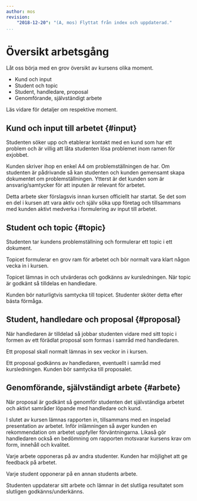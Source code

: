 ```yaml
---
author: mos
revision:
    "2018-12-20": "(A, mos) Flyttat från index och uppdaterad."
...
```

Översikt arbetsgång
===========================

Låt oss börja med en grov översikt av kursens olika moment.

* Kund och input
* Student och topic
* Student, handledare, proposal
* Genomförande, självständigt arbete

Läs vidare för detaljer om respektive moment.



Kund och input till arbetet {#input}
---------------------------

Studenten söker upp och etablerar kontakt med en kund som har ett problem och är villig att låta studenten lösa problemet inom ramen för exjobbet.

Kunden skriver ihop en enkel A4 om problemställningen de har. Om studenten är pådrivande så kan studenten och kunden gemensamt skapa dokumentet om problemställningen. Ytterst är det kunden som är ansvarig/samtycker för att inputen är relevant för arbetet.

Detta arbete sker förslagsvis innan kursen officiellt har startat. Se det som en del i kursen att vara aktiv och själv söka upp företag och tillsammans med kunden aktivt medverka i formulering av input till arbetet.



Student och topic {#topic}
---------------------------

Studenten tar kundens problemställning och formulerar ett topic i ett dokument. 

Topicet formulerar en grov ram för arbetet och bör normalt vara klart någon vecka in i kursen.

Topicet lämnas in och utvärderas och godkänns av kursledningen. När topic är godkänt så tilldelas en handledare.

Kunden bör naturligtvis samtycka till topicet. Studenter sköter detta efter bästa förmåga.



Student, handledare och proposal {#proposal}
---------------------------

När handledaren är tilldelad så jobbar studenten vidare med sitt topic i formen av ett förädlat proposal som formas i samråd med handledaren.

Ett proposal skall normalt lämnas in sex veckor in i kursen.

Ett proposal godkänns av handledaren, eventuellt i samråd med kursledningen. Kunden bör samtycka till proposalet.



Genomförande, självständigt arbete {#arbete}
---------------------------

När proposal är godkänt så genomför studenten det självständiga arbetet och aktivt samråder löpande med handledare och kund.

I slutet av kursen lämnas rapporten in, tillsammans med en inspelad presentation av arbetet. Inför inlämningen så avger kunden en rekommendation om arbetet uppfyller förväntningarna. Likaså gör handledaren också en bedömning om rapporten motsvarar kursens krav om form, innehåll och kvalitet.

Varje arbete opponeras på av andra studenter. Kunden har möjlighet att ge feedback på arbetet.

Varje student opponerar på en annan students arbete.

Studenten uppdaterar sitt arbete och lämnar in det slutliga resultatet som slutligen godkänns/underkänns.
